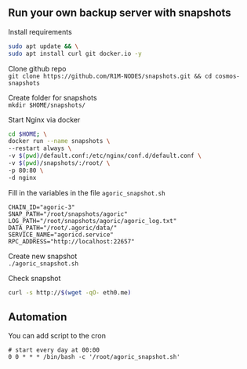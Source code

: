 ## Run your own backup server with snapshots  
Install requirements  
```bash
sudo apt update && \
sudo apt install curl git docker.io -y
```

Clone github repo  
`git clone https://github.com/R1M-NODES/snapshots.git && cd cosmos-snapshots`  

Create folder for snapshots  
`mkdir $HOME/snapshots/`

Start Nginx via docker  
```bash
cd $HOME; \
docker run --name snapshots \
--restart always \
-v $(pwd)/default.conf:/etc/nginx/conf.d/default.conf \
-v $(pwd)/snapshots/:/root/ \
-p 80:80 \
-d nginx
```

Fill in the variables in the file `agoric_snapshot.sh`  
```
CHAIN_ID="agoric-3"
SNAP_PATH="/root/snapshots/agoric"
LOG_PATH="/root/snapshots/agoric/agoric_log.txt"
DATA_PATH="/root/.agoric/data/"
SERVICE_NAME="agoricd.service"
RPC_ADDRESS="http://localhost:22657"
```
Create new snapshot  
`./agoric_snapshot.sh`  

Check snapshot  
```bash
curl -s http://$(wget -qO- eth0.me)
```

## Automation  
You can add script to the cron  
```cron
# start every day at 00:00
0 0 * * * /bin/bash -c '/root/agoric_snapshot.sh'
```
